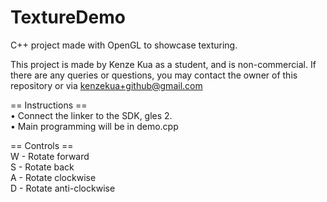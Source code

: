 # TextureDemo
C++ project made with OpenGL to showcase texturing.  

This project is made by Kenze Kua as a student, and is non-commercial. If there are any queries or questions, you may contact the owner of this repository or via kenzekua+github@gmail.com  

== Instructions ==  
• Connect the linker to the SDK, gles 2.   
• Main programming will be in demo.cpp  

== Controls ==  
W - Rotate forward  
S - Rotate back  
A - Rotate clockwise  
D - Rotate anti-clockwise  
